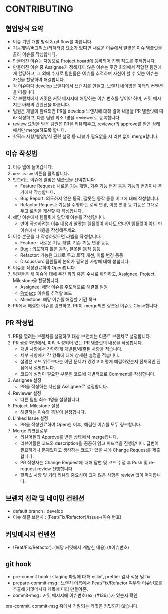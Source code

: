 # CONTRIBUTING

## 협업방식 요약

- 이슈 기반 개발 방식 & git flow를 따릅니다.
- 기능개발/버그픽스/리팩터링 요소가 있다면 새로운 이슈에서 알맞은 이슈 템플릿을 골라 이슈를 작성합니다.
- 만들어진 이슈는 자동으로 [Project board](https://github.com/orgs/Jandy-SeoulTech/projects)에 등록되어 진행 척도를 추적합니다.
- 만들어진 이슈 중 Assignee가 정해지지 않은 이슈는 주간 회의에서 적합한 팀원에게 할당하고, 그 외에 수시로 팀원들은 이슈를 추적하며 자신이 할 수 있는 이슈는 자신을 할당하여 해결합니다.
- 각 이슈마다 develop 브랜치에서 브랜치를 만들고, 브랜치 네이밍은 아래의 컨벤션을 따릅니다.
- 각 브랜치에서 커밋은 커밋 메시지에 해당하는 이슈 번호를 넣어야 하며, 커밋 메시지는 아래의 컨벤션을 따릅니다.
- 팀원은 개발이 완료되면 PR을 develop 브랜치에 대해 열어 내용을 PR 템플릿에 따라 작성하고, 다른 팀원 최소 1명을 reviewer로 등록합니다.
- review 요청을 받은 팀원은 PR을 리뷰해주고, reviewer의 approve를 받은 상태에서만 merge하도록 합니다.
- 핫픽스 사항/협업방식 관련 설정 등 리뷰가 필요없을 시 리뷰 없이 merge합니다.

## 이슈 작성법

1. 이슈 탭에 들어갑니다.
2. `new issue` 버튼을 클릭합니다.
3. 만드려는 이슈에 알맞은 템플릿을 선택합니다.
    - Feature Request: 새로운 기능 개발, 기존 기능 변경 등등 기능의 변경이나 추가에서 작성합니다.
    - Bug Report: 의도하지 않은 동작, 잘못된 동작 등등 버그에 대해 작성합니다.
    - Refactor Request: 기능을 수행하는 로직 변경, 이름 변경 등 기능은 그대로 두고 로직을 개선할 때 작성합니다.
4. 해당 이슈에서 템플릿에 알맞게 이슈를 작성합니다.
    - 만약 작성하려는 이슈 내용과 알맞는 템플릿이 하나도 없다면 템플릿이 아닌 빈 이슈에서 내용을 작성해주세요.
5. 이슈 본문을 다 작성하였으면 라벨을 작성합니다.
    - Feature : 새로운 기능 개발, 기존 기능 변경 등등
    - Bug : 의도하지 않은 동작, 잘못된 동작 등등
    - Refactor: 기능은 그대로 두고 로직 개선, 이름 변경 등등
    - Discussion: 팀원들의 논의가 필요한 사항에 대해 붙힙니다.
6. 이슈를 작성완료하여 Open합니다.
7. 팀원들은 새 이슈에 대해 주간 회의 혹은 수시로 확인하고, Assignee, Project, Milestone을 할당합니다.
    - Assignee: 해당 이슈를 주도적으로 해결할 팀원
    - [Project](https://github.com/orgs/Jandy-SeoulTech/projects): 이슈를 추적할 보드
    - Milestone: 해당 이슈를 해결할 기간 목표
8. PR에서 해결한 이슈를 링크하고, PR이 merge되면 링크된 이슈도 Close합니다.

## PR 작성법

1. PR을 열려는 브랜치를 설정하고 대상 브랜치는 디폴트 브랜치로 설정합니다.
2. PR 생성 화면에서, 미리 작성되어 있는 PR 템플릿의 내용을 작성합니다.
    - 개발 사항에서 간단하게 개발된/해결된 사항을 적습니다.
    - 세부 사항에서 각 항목에 대해 상세한 설명을 적습니다.
    - 설명은 코드 위주보다는 어떤 문제가 있었고 어떻게 해결하였는지 전체적인 관점에서 설명합니다.
    - 코드에 설명이 필요한 부분은 코드에 개별적으로 Comment를 작성합니다.
3. Assignee 설정
    - PR을 작성하는 자신을 Assignee로 설정합니다.
4. Reviewer 설정
    - 다른 팀원 최소 1명을 설정합니다.
5. Project, Milestone 설정
    - 해결하는 이슈와 똑같이 설정합니다.
6. Linked Issue 설정
    - PR을 작성완료하여 Open한 이후, 해결한 이슈를 모두 링크합니다.
7. Merge 워크플로우
    - 리뷰어들의 Approve를 받은 상태에서 merge합니다.
    - 리뷰어들은 코드와 description을 꼼꼼히 읽고 피드백을 진행합니다. 답변이 필요하거나 문제있다고 생각하는 코드가 있을 시에 Change Request를 제출합니다.
    - PR 작성자는 Change Request에 대해 답변 및 코드 수정 후 Push 및 re-request review 진행합니다.
    - 핫픽스 사항 및 기타 리뷰의 중요성이 크지 않은 사항은 review 없이 머지합니다.


## 브랜치 전략 및 네이밍 컨벤션

- default branch : develop
- 이슈 해결 브랜치 : (Feat/Fix/Refactor)/issue-(이슈 번호)


## 커밋메시지 컨벤션

- (Feat/Fix/Refactor): (해당 커밋에서 개발한 내용) (#이슈번호)


## git hook

- pre-commit hook : staging 파일에 대해 eslint, prettier 검사 적용 및 fix
- prepare-commit-msg : 브랜치 이름에서 Feat/Fix/Refactor 여부와 이슈번호를 추출해 커밋메시지 제목에 미리 만들어줌.
- commit-msg : 커밋 메시지에 이슈번호(ex. (#136) )가 있는지 확인

pre-commit, commit-msg 훅에서 거절되는 커밋은 커밋되지 않습니다.

